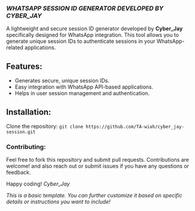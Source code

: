 ### *WHATSAPP SESSION ID GENERATOR DEVELOPED BY CYBER_JAY* 

A lightweight and secure session ID generator developed by **Cyber_Jay** specifically designed for WhatsApp integration. This tool allows you to generate unique session IDs to authenticate sessions in your WhatsApp-related applications.

## Features:
- Generates secure, unique session IDs.
- Easy integration with WhatsApp API-based applications.
- Helps in user session management and authentication.


## Installation:
Clone the repository: `git clone https://github.com/TA-wiah/cyber_jay-session.git`


### Contributing:
Feel free to fork this repository and submit pull requests. Contributions are welcome!
and also reach out or submit issues if you have any questions or feedback.

Happy coding!
*Cyber_Jay*

*This is a basic template. You can further customize it based on specific details or instructions you want to include!*